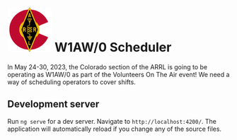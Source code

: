 #  <img src="https://github.com/k0swe/w1aw-schedule/raw/main/src/assets/ARRL_colorado.svg" width="100px" alt="ARRL Colorado logo"> W1AW/0 Scheduler

In May 24-30, 2023, the Colorado section of the ARRL is going to be operating as W1AW/0 as part of
the Volunteers On The Air event! We need a way of scheduling operators to cover shifts.

## Development server

Run `ng serve` for a dev server. Navigate to `http://localhost:4200/`. The application will
automatically reload if you change any of the source files.
